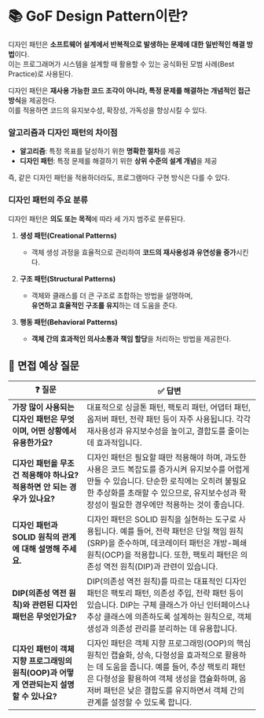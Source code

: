 # 📚 GoF Design Pattern이란?  

디자인 패턴은 **소프트웨어 설계에서 반복적으로 발생하는 문제에 대한 일반적인 해결 방법**이다.  
이는 프로그래머가 시스템을 설계할 때 활용할 수 있는 공식화된 모범 사례(Best Practice)로 사용된다.  

디자인 패턴은 **재사용 가능한 코드 조각이 아니라, 특정 문제를 해결하는 개념적인 접근 방식**을 제공한다.  
이를 적용하면 코드의 유지보수성, 확장성, 가독성을 향상시킬 수 있다.  

### 알고리즘과 디자인 패턴의 차이점  
- **알고리즘**: 특정 목표를 달성하기 위한 **명확한 절차**를 제공  
- **디자인 패턴**: 특정 문제를 해결하기 위한 **상위 수준의 설계 개념**을 제공  

즉, 같은 디자인 패턴을 적용하더라도, 프로그램마다 구현 방식은 다를 수 있다.  

### 디자인 패턴의 주요 분류  
디자인 패턴은 **의도 또는 목적**에 따라 세 가지 범주로 분류된다.  

1. **생성 패턴(Creational Patterns)**  
   - 객체 생성 과정을 효율적으로 관리하여 **코드의 재사용성과 유연성을 증가**시킨다.  

2. **구조 패턴(Structural Patterns)**  
   - 객체와 클래스를 더 큰 구조로 조합하는 방법을 설명하며,  
     **유연하고 효율적인 구조를 유지**하는 데 도움을 준다.  

3. **행동 패턴(Behavioral Patterns)**  
   - **객체 간의 효과적인 의사소통과 책임 할당**을 처리하는 방법을 제공한다.


## 💭 면접 예상 질문  
❓ 질문 | ✅ 답변 |
|--------|--------|
| **가장 많이 사용되는 디자인 패턴은 무엇이며, 어떤 상황에서 유용한가요?** | 대표적으로 싱글톤 패턴, 팩토리 패턴, 어댑터 패턴, 옵저버 패턴, 전략 패턴 등이 자주 사용됩니다. 각각 재사용성과 유지보수성을 높이고, 결합도를 줄이는 데 효과적입니다. |
| **디자인 패턴을 무조건 적용해야 하나요? 적용하면 안 되는 경우가 있나요?** | 디자인 패턴은 필요할 때만 적용해야 하며, 과도한 사용은 코드 복잡도를 증가시켜 유지보수를 어렵게 만들 수 있습니다. 단순한 로직에는 오히려 불필요한 추상화를 초래할 수 있으므로, 유지보수성과 확장성이 필요한 경우에만 적용하는 것이 좋습니다. |
| **디자인 패턴과 SOLID 원칙의 관계에 대해 설명해 주세요.** | 디자인 패턴은 SOLID 원칙을 실현하는 도구로 사용됩니다. 예를 들어, 전략 패턴은 단일 책임 원칙(SRP)을 준수하며, 데코레이터 패턴은 개방-폐쇄 원칙(OCP)을 적용합니다. 또한, 팩토리 패턴은 의존성 역전 원칙(DIP)과 관련이 있습니다. |
| **DIP(의존성 역전 원칙)와 관련된 디자인 패턴은 무엇인가요?** | DIP(의존성 역전 원칙)를 따르는 대표적인 디자인 패턴은 팩토리 패턴, 의존성 주입, 전략 패턴 등이 있습니다. DIP는 구체 클래스가 아닌 인터페이스나 추상 클래스에 의존하도록 설계하는 원칙으로, 객체 생성과 의존성 관리를 분리하는 데 유용합니다. |
| **디자인 패턴이 객체 지향 프로그래밍의 원칙(OOP)과 어떻게 연관되는지 설명할 수 있나요?** | 디자인 패턴은 객체 지향 프로그래밍(OOP)의 핵심 원칙인 캡슐화, 상속, 다형성을 효과적으로 활용하는 데 도움을 줍니다. 예를 들어, 추상 팩토리 패턴은 다형성을 활용하여 객체 생성을 캡슐화하며, 옵저버 패턴은 낮은 결합도를 유지하면서 객체 간의 관계를 설정할 수 있도록 합니다. |

